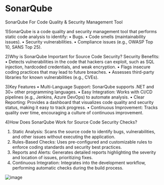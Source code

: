 # SonarQube
SonarQube For Code Quality &amp; Security Management Tool

1)SonarQube is a code quality and security management tool that performs static code analysis to identify:
•	Bugs.
•	Code smells (maintainability issues).
•	Security vulnerabilities.
•	Compliance issues (e.g., OWASP Top 10, SANS Top 25).

2)Why is SonarQube Important for Source Code Security?
Security Benefits:
•	Detects vulnerabilities in the code that hackers can exploit, such as SQL injection, hardcoded credentials, and weak encryption.
•	Flags insecure coding practices that may lead to future breaches.
•	Assesses third-party libraries for known vulnerabilities (e.g., CVEs).

3)Key Features
•	Multi-Language Support: SonarQube supports .NET and 30+ other programming languages.
•	Easy Integration: Works with CI/CD pipelines (e.g., Jenkins, Azure DevOps) to automate analysis.
•	Clear Reporting: Provides a dashboard that visualizes code quality and security status, making it easy to track progress.
•	Continuous Improvement: Tracks quality over time, encouraging a culture of continuous improvement.

4)How Does SonarQube Work for Source Code Security Checks?
1.	Static Analysis:
    Scans the source code to identify bugs, vulnerabilities, and other issues without executing the application.
2.	Rules-Based Checks:
    Uses pre-configured and customizable rules to enforce coding standards and security best practices.
3.	Reports and Alerts:
    Generates detailed reports highlighting the severity and location of issues, prioritizing fixes.
4.	Continuous Integration:
    Integrates into the development workflow, performing automatic checks during the build process.

   ![image](https://github.com/user-attachments/assets/b8eeab33-628c-49a6-8f37-7e0af049c4fa)


